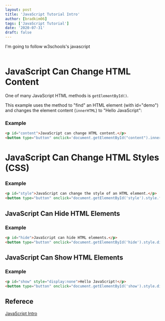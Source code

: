 ```yaml
---
layout: post
title: 'JavaScript Tutorial Intro'
author: [bradkim06]
tags: ['JavaScript Tutorial']
date: '2020-07-31'
draft: false
---
```

I'm going to follow w3schools's javascript
<br><br>

JavaScript Can Change HTML Content
===
One of many JavaScript HTML methods is `getElementById()`.

This example uses the method to "find" an HTML element (with id="demo") and changes the element content (`innerHTML`) to "Hello JavaScript":

### Example

```html
<p id="content">JavaScript can change HTML content.</p>
<button type="button" onclick='document.getElementById("content").innerHTML = "Hello JavaScript!"'>Click Me!</button>
```

JavaScript Can Change HTML Styles (CSS)
===

### Example
```html
<p id="style">JavaScript can change the style of an HTML element.</p>
<button type="button" onclick="document.getElementById('style').style.fontSize='35px'">Click Me!</button>
```

JavaScript Can Hide HTML Elements
---
### Example
```html
<p id="hide">JavaScript can hide HTML elements.</p>
<button type="button" onclick="document.getElementById('hide').style.display='none'">Click Me!</button>
```
JavaScript Can Show HTML Elements
---
### Example
```html
<p id="show" style="display:none">Hello JavaScript!</p>
<button type="button" onclick="document.getElementById('show').style.display='block'">Click Me!</button>
```

Referece
--------
[JavaScript Intro](https://www.w3schools.com/js/js_intro.asp)
